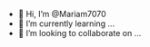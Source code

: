 - 👋 Hi, I’m @Mariam7070
- 🌱 I’m currently learning ...
- 💞️ I’m looking to collaborate on ...

<!---
Mariam7070/Mariam7070 is a ✨ special ✨ repository because its `README.md` (this file) appears on your GitHub profile.
You can click the Preview link to take a look at your changes.
--->
